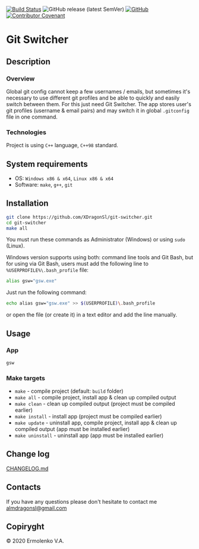 [![Build Status](https://travis-ci.org/XDragonSl/git-switcher.svg?branch=master)](https://travis-ci.org/XDragonSl/git-switcher)
![GitHub release (latest SemVer)](https://img.shields.io/github/v/release/XDragonSl/git-switcher?sort=semver)
[![GitHub](https://img.shields.io/github/license/XDragonSl/git-switcher?color=blue)](LICENSE)
[![Contributor Covenant](https://img.shields.io/badge/Contributor%20Covenant-v2.0%20adopted-ff69b4.svg)](CODE_OF_CONDUCT.md)

# Git Switcher

## Description

### Overview

Global git config cannot keep a few usernames / emails, but sometimes it's necessary to use different git profiles and be able to quickly and easily switch between them. For this just need Git Switcher. The app stores user's git profiles (username & email pairs) and may switch it in global `.gitconfig` file in one command.

### Technologies

Project is using `C++` language, `C++98` standard.

## System requirements

- OS: `Windows x86 & x64`, `Linux x86 & x64`
- Software: `make`, `g++`, `git`

## Installation

```bash
git clone https://github.com/XDragonSl/git-switcher.git
cd git-switcher
make all
```

You must run these commands as Administrator (Windows) or using `sudo` (Linux).

Windows version supports using both: command line tools and Git Bash, but for using via Git Bash, users must add the following line to `%USERPROFILE%\.bash_profile` file:

```bash
alias gsw="gsw.exe"
```

Just run the following command:

```bash
echo alias gsw="gsw.exe" >> $(USERPROFILE)\.bash_profile
```

or open the file (or create it) in a text editor and add the line manually.

## Usage

### App

```bash
gsw
```

### Make targets

- `make` - compile project (default: `build` folder)
- `make all` - compile project, install app & clean up compiled output
- `make clean` - clean up compiled output (project must be compiled earlier)
- `make install` - install app (project must be compiled earlier)
- `make update` - uninstall app, compile project, install app & clean up compiled output (app must be installed earlier)
- `make uninstall` - uninstall app (app must be installed earlier)

## Change log

[CHANGELOG.md](CHANGELOG.md)

## Contacts

If you have any questions please don't hesitate to contact me almdragonsl@gmail.com

## Copiryght

&copy; 2020 Ermolenko V.A.
